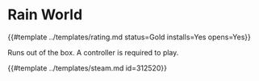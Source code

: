 # Rain World
<!-- script:Aliases [] -->

{{#template ../templates/rating.md status=Gold installs=Yes opens=Yes}}

Runs out of the box. A controller is required to play.

{{#template ../templates/steam.md id=312520}}

